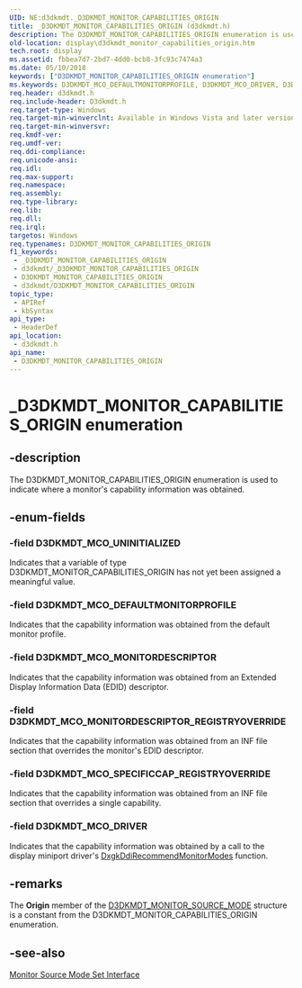 ```yaml
---
UID: NE:d3dkmdt._D3DKMDT_MONITOR_CAPABILITIES_ORIGIN
title: _D3DKMDT_MONITOR_CAPABILITIES_ORIGIN (d3dkmdt.h)
description: The D3DKMDT_MONITOR_CAPABILITIES_ORIGIN enumeration is used to indicate where a monitor's capability information was obtained.
old-location: display\d3dkmdt_monitor_capabilities_origin.htm
tech.root: display
ms.assetid: fbbea7d7-2bd7-4dd0-bcb8-3fc93c7474a3
ms.date: 05/10/2018
keywords: ["D3DKMDT_MONITOR_CAPABILITIES_ORIGIN enumeration"]
ms.keywords: D3DKMDT_MCO_DEFAULTMONITORPROFILE, D3DKMDT_MCO_DRIVER, D3DKMDT_MCO_MONITORDESCRIPTOR, D3DKMDT_MCO_MONITORDESCRIPTOR_REGISTRYOVERRIDE, D3DKMDT_MCO_SPECIFICCAP_REGISTRYOVERRIDE, D3DKMDT_MCO_UNINITIALIZED, D3DKMDT_MONITOR_CAPABILITIES_ORIGIN, D3DKMDT_MONITOR_CAPABILITIES_ORIGIN enumeration [Display Devices], DmEnums_fc03a227-b0c7-4152-a4f0-c8badee981e5.xml, _D3DKMDT_MONITOR_CAPABILITIES_ORIGIN, d3dkmdt/D3DKMDT_MCO_DEFAULTMONITORPROFILE, d3dkmdt/D3DKMDT_MCO_DRIVER, d3dkmdt/D3DKMDT_MCO_MONITORDESCRIPTOR, d3dkmdt/D3DKMDT_MCO_MONITORDESCRIPTOR_REGISTRYOVERRIDE, d3dkmdt/D3DKMDT_MCO_SPECIFICCAP_REGISTRYOVERRIDE, d3dkmdt/D3DKMDT_MCO_UNINITIALIZED, d3dkmdt/D3DKMDT_MONITOR_CAPABILITIES_ORIGIN, display.d3dkmdt_monitor_capabilities_origin
req.header: d3dkmdt.h
req.include-header: D3dkmdt.h
req.target-type: Windows
req.target-min-winverclnt: Available in Windows Vista and later versions of the Windows operating systems.
req.target-min-winversvr: 
req.kmdf-ver: 
req.umdf-ver: 
req.ddi-compliance: 
req.unicode-ansi: 
req.idl: 
req.max-support: 
req.namespace: 
req.assembly: 
req.type-library: 
req.lib: 
req.dll: 
req.irql: 
targetos: Windows
req.typenames: D3DKMDT_MONITOR_CAPABILITIES_ORIGIN
f1_keywords:
 - _D3DKMDT_MONITOR_CAPABILITIES_ORIGIN
 - d3dkmdt/_D3DKMDT_MONITOR_CAPABILITIES_ORIGIN
 - D3DKMDT_MONITOR_CAPABILITIES_ORIGIN
 - d3dkmdt/D3DKMDT_MONITOR_CAPABILITIES_ORIGIN
topic_type:
 - APIRef
 - kbSyntax
api_type:
 - HeaderDef
api_location:
 - d3dkmdt.h
api_name:
 - D3DKMDT_MONITOR_CAPABILITIES_ORIGIN
---
```


# _D3DKMDT_MONITOR_CAPABILITIES_ORIGIN enumeration


## -description

The D3DKMDT_MONITOR_CAPABILITIES_ORIGIN enumeration is used to indicate where a monitor's capability information was obtained.

## -enum-fields

### -field D3DKMDT_MCO_UNINITIALIZED

Indicates that a variable of type D3DKMDT_MONITOR_CAPABILITIES_ORIGIN has not yet been assigned a meaningful value.

### -field D3DKMDT_MCO_DEFAULTMONITORPROFILE

Indicates that the capability information was obtained from the default monitor profile.

### -field D3DKMDT_MCO_MONITORDESCRIPTOR

Indicates that the capability information was obtained from an Extended Display Information Data (EDID) descriptor.

### -field D3DKMDT_MCO_MONITORDESCRIPTOR_REGISTRYOVERRIDE

Indicates that the capability information was obtained from an INF file section that overrides the monitor's EDID descriptor.

### -field D3DKMDT_MCO_SPECIFICCAP_REGISTRYOVERRIDE

Indicates that the capability information was obtained from an INF file section that overrides a single capability.

### -field D3DKMDT_MCO_DRIVER

Indicates that the capability information was obtained by a call to the display miniport driver's <a href="https://docs.microsoft.com/windows-hardware/drivers/ddi/d3dkmddi/nc-d3dkmddi-dxgkddi_recommendmonitormodes">DxgkDdiRecommendMonitorModes</a> function.

## -remarks

The <b>Origin</b> member of the <a href="https://docs.microsoft.com/windows-hardware/drivers/ddi/d3dkmdt/ns-d3dkmdt-_d3dkmdt_monitor_source_mode">D3DKMDT_MONITOR_SOURCE_MODE</a> structure is a constant from the D3DKMDT_MONITOR_CAPABILITIES_ORIGIN enumeration.

## -see-also

<a href="https://docs.microsoft.com/windows-hardware/drivers/ddi/index">Monitor Source Mode Set Interface</a>


